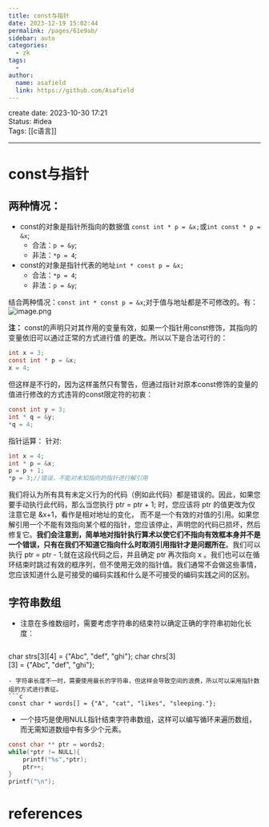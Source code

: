 ```yaml
---
title: const与指针
date: 2023-12-19 15:02:44
permalink: /pages/61e9ab/
sidebar: auto
categories:
  - zk
tags:
  - 
author: 
  name: asafield
  link: https://github.com/Asafield
---
```


create date: 2023-10-30 17:21  
Status: #idea  
Tags:  [[c语言]]

---

# const与指针
## 两种情况：
- const的对象是指针所指向的数据值 `const int * p = &x;`或`int const * p = &x`;
	- 合法：`p = &y`;
	- 非法：`*p = 4`;
- const的对象是指针代表的地址`int * const p = &x;`
	- 合法：`*p = 4`;
	- 非法：`p = &y`;
 
结合两种情况：`const int * const p = &x`;对于值与地址都是不可修改的。有：
![image.png](https://pic-1312640559.cos.ap-chengdu.myqcloud.com//img/20231030173434.png)

**注：** const的声明只对其作用的变量有效，如果一个指针用const修饰，其指向的变量依旧可以通过正常的方式进行值 的更改。所以以下是合法可行的：
```c
int x = 3;
const int * p = &x;
x = 4;
```
但这样是不行的，因为这样虽然只有警告，但通过指针对原本const修饰的变量的值进行修改的方式违背的const限定符的初衷：
```c
const int y = 3;
int * q = &y;
*q = 4;
```

指针运算：
针对:
```c
int x = 4;
int * p = &x;
p = p + 1;
*p = 3;//错误，不能对未知指向的指针进行解引用
```
我们将认为所有具有未定义行为的代码（例如此代码）都是错误的。因此，如果您要手动执行此代码，那么当您执行 ptr = ptr + 1; 时，您应该将 ptr 的值更改为仅注意它是 &x+1，看作是相对地址的变化， 而不是一个有效的对值的引用。如果您解引用一个不能有效指向某个框的指针，您应该停止，声明您的代码已损坏，然后修复它。**我们会注意到，简单地对指针执行算术以使它们不指向有效框本身并不是一个错误，只有在我们不知道它指向什么时取消引用指针才是问题所在**。我们可以执行 ptr = ptr - 1;就在这段代码之后，并且确定 ptr 再次指向 x 。我们也可以在循环结束时跳过有效的框序列，但不使用无效的指针值。我们通常不会做这些事情，您应该知道什么是可接受的编码实践和什么是不可接受的编码实践之间的区别。
## 字符串数组
- 注意在多维数组时，需要考虑字符串的结束符以确定正确的字符串初始化长度：
  ```c
char strs[3][4] = {"Abc", "def", "ghi"};
char chrs[3][3] = {"Abc", "def", "ghi"};
```
- 字符串长度不一时，需要使用最长的字符串，但这样会导致空间的浪费，所以可以采用指针数组的方式进行表征。
```c
const char * words[] = {"A", "cat", "likes", "sleeping."};
```
- 一个技巧是使用NULL指针结束字符串数组，这样可以编写循环来遍历数组，而无需知道数组中有多少个元素。
```c
const char ** ptr = words2;
while(*ptr != NULL){
	printf("%s",*ptr);
	ptr++;
}
printf("\n");
```
# references
